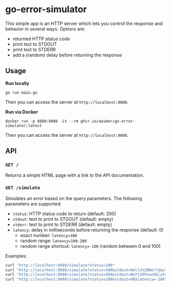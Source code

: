 # go-error-simulator

This simple app is an HTTP server which lets you control the response and behavior in several ways.
Options are:

* returned HTTP status code
* print text to STDOUT
* print text to STDERR
* add a (random) delay before returning the response

## Usage

**Run locally**

```
go run main.go
```

Then you can access the server at `http://localhost:8080`.

**Run via Docker**

```
docker run -p 8080:8080 -it --rm ghcr.io/aeimer/go-error-simulator:latest
```

Then you can access the server at `http://localhost:8080`.

## API

### `GET /`

Returns a simple HTML page with a link to the API documentation.

### `GET /simulate`

Simulates an error based on the query parameters. The following parameters are supported:
- `status`: HTTP status code to return (default: 200)
- `stdout`: text to print to STDOUT (default: empty)
- `stderr`: text to print to STDERR (default: empty)
- `latency`: delay in milliseconds before returning the response (default: 0)
  - exact number: `latency=100`
  - random range: `latency=100-200`
  - random range shortcut: `latency=-100` (random between 0 and 100)

Examples:
```bash
curl "http://localhost:8080/simulate?status=200"
curl "http://localhost:8080/simulate?status=500&stdout=Hello%20World&stderr=Error%20Message&latency=100"
curl "http://localhost:8080/simulate?status=404&stdout=Not%20Found&latency=200-300"
curl "http://localhost:8080/simulate?status=200&stdout=OK&latency=-100"
```
